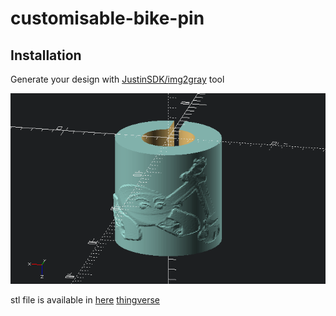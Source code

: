 # customisable-bike-pin

## Installation

Generate your design with [JustinSDK/img2gray](https://github.com/JustinSDK/img2gray) tool

![preview](image.png)

stl file is available in [here](https://github.com/mrdarip/customisable-bike-pin/blob/main/bike_pin.stl)
[thingverse](https://www.thingiverse.com/thing:6746244)